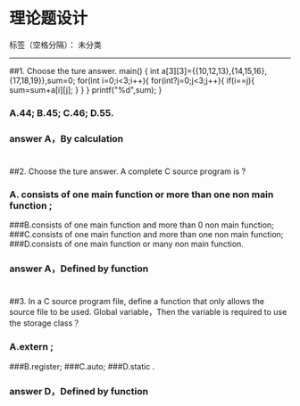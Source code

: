 ﻿# 理论题设计

标签（空格分隔）： 未分类

---

##1.
Choose the ture answer.
main()
{
    int a[3][3]={{10,12,13},{14,15,16},{17,18,19}},sum=0;
    for(int i=0;i<3;i++){
        for(int?j=0;j<3;j++){
            if(i==j){
                sum=sum+a[i][j];
            }
        }
    }
    printf("%d",sum);
}
### A.44;    B.45; C.46; D.55.
### answer A，By calculation
# 
##2.
Choose the ture answer.
A complete C source program is ?
### A. consists of one main function or more than one non main function ;    
###B.consists of one main function and more than 0 non main function; 
###C.consists of one main function and more than one non main function; 
###D.consists of one main function or many non main function.
### answer A，Defined by function
# 
##3.
In a C source program file, define a function that only allows the source file to be used.
Global variable，Then the variable is required to use the storage class？
### A.extern  ;    
###B.register; 
###C.auto; 
###D.static .
### answer D，Defined by function
